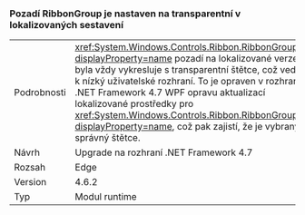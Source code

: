 ### <a name="ribbongroup-background-is-set-to-transparent-in-localized-builds"></a>Pozadí RibbonGroup je nastaven na transparentní v lokalizovaných sestavení

|   |   |
|---|---|
|Podrobnosti|<xref:System.Windows.Controls.Ribbon.RibbonGroup?displayProperty=name> pozadí na lokalizované verze byla vždy vykresluje s transparentní štětce, což vede k nízký uživatelské rozhraní. To je opraven v rozhraní .NET Framework 4.7 WPF opravu aktualizací lokalizované prostředky pro <xref:System.Windows.Controls.Ribbon.RibbonGroup?displayProperty=name>, což pak zajistí, že je vybraný správný štětce.|
|Návrh|Upgrade na rozhraní .NET Framework 4.7|
|Rozsah|Edge|
|Version|4.6.2|
|Typ|Modul runtime|


